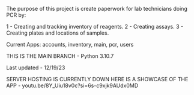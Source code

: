 The purpose of this project is create paperwork for lab technicians doing PCR by:

1 - Creating and tracking inventory of reagents.
2 - Creating assays.
3 - Creating plates and locations of samples.

Current Apps: accounts, inventory, main, pcr, users

THIS IS THE MAIN BRANCH - Python 3.10.7

Last updated - 12/19/23

SERVER HOSTING IS CURRENTLY DOWN
HERE IS A SHOWCASE OF THE APP - youtu.be/8Y_Uiu18v0c?si=6s-c9xjk9AUdx0MD
